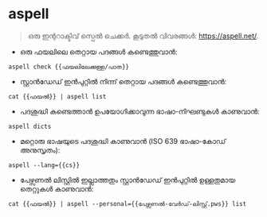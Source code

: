 # aspell

> ഒരു ഇന്ററാക്ടിവ് സ്പെൽ ചെക്കർ.
> കൂടുതൽ വിവരങ്ങൾ: <https://aspell.net/>.

- ഒരു ഫയലിലെ തെറ്റായ പദങ്ങൾ കണ്ടെത്തുവാൻ:

`aspell check {{ഫയലിലേക്കുള്ള/പാത}}`

- സ്റ്റാൻഡേഡ് ഇൻപുറ്റിൽ നിന്ന് തെറ്റായ പദങ്ങൾ കണ്ടെത്തുവാൻ:

`cat {{ഫയൽ}} | aspell list`

- പദശുദ്ധി കണ്ടെത്താൻ ഉപയോഗിക്കാവുന്ന ഭാഷാ-നിഘണ്ടുകൾ കാണുവാൻ:

`aspell dicts`

- മറ്റൊരു ഭാഷയുടെ പദശുദ്ധി കാണുവാൻ (ISO 639 ഭാഷാ-കോഡ് അനുസൃതം):

`aspell --lang={{cs}}`

- പേഴ്സണൽ ലിസ്റ്റിൽ ഇല്ലാത്തതും സ്റ്റാൻഡേഡ് ഇൻപുറ്റിൽ ഉള്ളതുമായ തെറ്റുകൾ കാണുവാൻ:

`cat {{ഫയൽ}} | aspell --personal={{പേഴ്സണൽ-വേർഡ്-ലിസ്റ്റ്.pws}} list`
